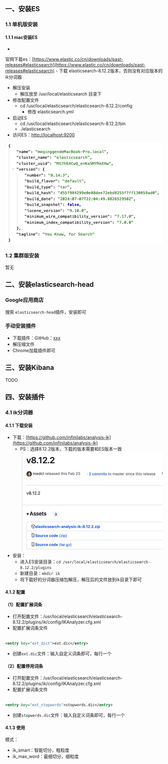 ## 一、安装ES

### 1.1 单机版安装

#### 1.1.1 mac安装ES

-
官网下载es：[https://www.elastic.co/cn/downloads/past-releases#elasticsearch](https://www.elastic.co/cn/downloads/past-releases#elasticsearch)
    - 下载 elasticsearch-8.12.2版本，否则没有对应版本的ik分词器
- 解压安装
    - 解压放至 /usr/local/elasticsearch 目录下
- 修改配置文件
    - cd /usr/local/elasticsearch/elasticsearch-8.12.2/config
        - 修改 elasticsearch.yml
- 启动ES
    - cd /usr/local/elasticsearch/elasticsearch-8.12.2/bin
    - ./elasticsearch
- 访问ES：[http://localhost:9200](http://localhost:9200)

<img src="img/ES-ES信息.png" alt="暂无图片"/>

### 1.2 集群版安装

暂无

## 二、安装elasticsearch-head

### Google应用商店

搜索 `elasticsearch-head`插件，安装即可

### 手动安装插件

- 下载插件：GitHub：[xxx](xxx)
- 解压缩文件
- Chrome加载插件即可

## 三、安装Kibana

TODO

## 四、安装插件

### 4.1 ik分词器

#### 4.1.1 下载安装

- 下载：[https://github.com/infinilabs/analysis-ik](https://github.com/infinilabs/analysis-ik)
    - PS：选择8.12.2版本，下载的版本需要和ES版本一致
      <img src="img/analysis-ik分词器下载.png" alt="暂无图片"/>
- 安装：
    - 进入ES安装目录：`cd /usr/local/elasticsearch/elasticsearch-8.12.2/plugins`
    - 新建目录：`mkdir ik`
    - 将下载好的分词器压缩包解压，解压后的文件放到ik目录下即可

#### 4.1.2 配置

#### （1）配置扩展词条

- 打开配置文件：/usr/local/elasticsearch/elasticsearch-8.12.2/plugins/ik/config/IKAnalyzer.cfg.xml
- 配置扩展词条文件

```xml

<entry key="ext_dict">ext.dic</entry>
```

- 创建`ext.dic`文件：输入自定义词条即可，每行一个

#### （2）配置停用词条

- 打开配置文件：/usr/local/elasticsearch/elasticsearch-8.12.2/plugins/ik/config/IKAnalyzer.cfg.xml
- 配置扩展词条文件

```xml

<entry key="ext_stopwords">stopwords.dic</entry>
```

- 创建`stopwords.dic`文件：输入自定义词条即可，每行一个

#### 4.1.3 使用

模式：

- ik_smart：智能切分，粗粒度
- ik_max_word：最细切分，细粒度